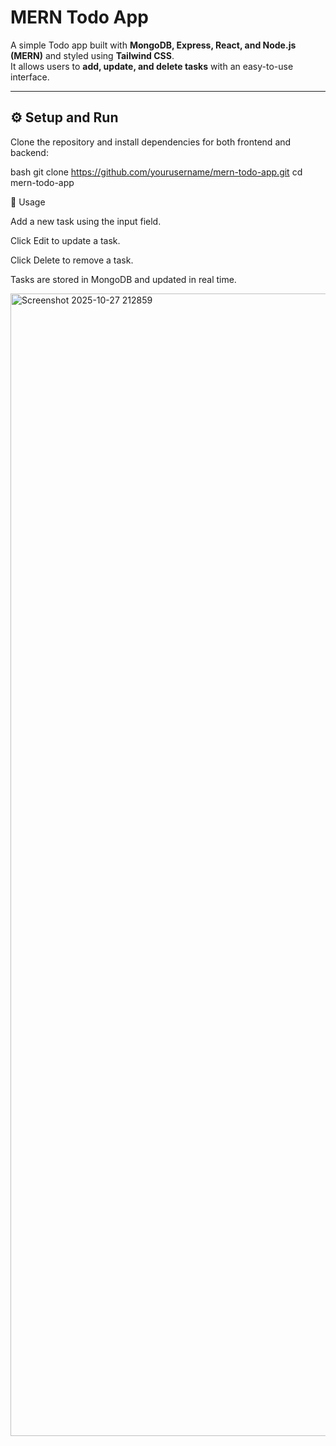 # MERN Todo App

A simple Todo app built with **MongoDB, Express, React, and Node.js (MERN)** and styled using **Tailwind CSS**.  
It allows users to **add, update, and delete tasks** with an easy-to-use interface.

---

## ⚙️ Setup and Run

Clone the repository and install dependencies for both frontend and backend:

bash
git clone https://github.com/yourusername/mern-todo-app.git
cd mern-todo-app


🧠 Usage

Add a new task using the input field.

Click Edit to update a task.

Click Delete to remove a task.

Tasks are stored in MongoDB and updated in real time.

<img width="3199" height="1828" alt="Screenshot 2025-10-27 212859" src="https://github.com/user-attachments/assets/64115faf-b5d1-4dd5-ad31-2a618775ebaa" />
